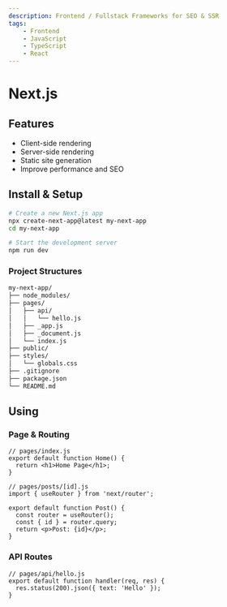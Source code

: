 ```yaml
---
description: Frontend / Fullstack Frameworks for SEO & SSR
tags:
    - Frontend
    - JavaScript
    - TypeScript
    - React
---
```


# Next.js

## Features

- Client-side rendering
- Server-side rendering
- Static site generation
- Improve performance and SEO

## Install & Setup

```bash
# Create a new Next.js app
npx create-next-app@latest my-next-app
cd my-next-app

# Start the development server
npm run dev
```

### Project Structures

```txt
my-next-app/
├── node_modules/
├── pages/
│   ├── api/
│   │   └── hello.js
│   ├── _app.js
│   ├── _document.js
│   └── index.js
├── public/
├── styles/
│   └── globals.css
├── .gitignore
├── package.json
└── README.md
```

## Using

### Page & Routing

```tsx
// pages/index.js
export default function Home() {
  return <h1>Home Page</h1>;
}
```

```tsx
// pages/posts/[id].js
import { useRouter } from 'next/router';

export default function Post() {
  const router = useRouter();
  const { id } = router.query;
  return <p>Post: {id}</p>;
}
```

### API Routes

```tsx
// pages/api/hello.js
export default function handler(req, res) {
  res.status(200).json({ text: 'Hello' });
}
```
